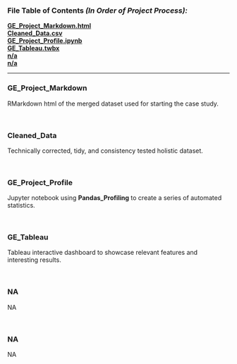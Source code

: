 ### File Table of Contents *(In Order of Project Process):*

**[GE_Project_Markdown.html](#ge_project_markdown)**<br>
**[Cleaned_Data.csv](#cleaned_data)**<br>
**[GE_Project_Profile.ipynb](#ge_project_profile)**<br>
**[GE_Tableau.twbx](#ge_tableau)**<br>
**[n/a](#predictive-modeling)**<br>
**[n/a](#ge-application)**<br>


***


### GE_Project_Markdown 

RMarkdown html of the merged dataset used for starting the case study.

<br>

### Cleaned_Data 

 Technically corrected, tidy, and consistency tested holistic dataset.

<br>

### GE_Project_Profile

 Jupyter notebook using **Pandas_Profiling** to create a series of automated statistics.

<br>

### GE_Tableau

 Tableau interactive dashboard to showcase relevant features and interesting results.

<br>

### NA 

 NA

<br>

### NA

 NA

<br>
